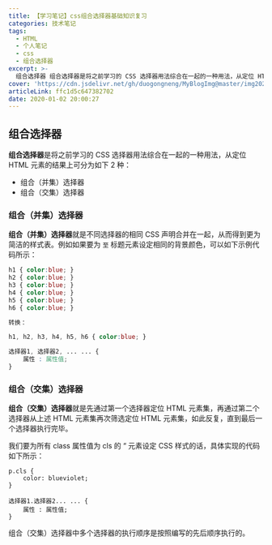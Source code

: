 ```yaml
---
title: 【学习笔记】css组合选择器基础知识复习
categories: 技术笔记
tags:
  - HTML
  - 个人笔记
  - css
  - 组合选择器
excerpt: >-
  组合选择器 组合选择器是将之前学习的 CSS 选择器用法综合在一起的一种用法，从定位 HTML 元素的结果上可分为如下 2 种：组合（并集）选择器组合（交集）选择器 组合（并集）选择器 组合（并集）选择器就是不同选择器的相同 CSS
cover: 'https://cdn.jsdelivr.net/gh/duogongneng/MyBlogImg@master/img20200916140514.png'
articleLink: ffc1d5c647382702
date: 2020-01-02 20:00:27
---
```


## 组合选择器

**组合选择器**是将之前学习的 CSS 选择器用法综合在一起的一种用法，从定位 HTML 元素的结果上可分为如下 2 种：

*   组合（并集）选择器
*   组合（交集）选择器

### 组合（并集）选择器

**组合（并集）选择器**就是不同选择器的相同 CSS 声明合并在一起，从而得到更为简洁的样式表。例如如果要为 `至` 标题元素设定相同的背景颜色，可以如下示例代码所示：

```css
h1 { color:blue; }
h2 { color:blue; }
h3 { color:blue; }
h4 { color:blue; }
h5 { color:blue; }
h6 { color:blue; }

转换：

h1, h2, h3, h4, h5, h6 { color:blue; }
```

```css
选择器1, 选择器2, ... ... {
    属性 : 属性值;
}
```

### 组合（交集）选择器

**组合（交集）选择器**就是先通过第一个选择器定位 HTML 元素集，再通过第二个选择器从上述 HTML 元素集再次筛选定位 HTML 元素集，如此反复，直到最后一个选择器执行完毕。

我们要为所有 class 属性值为 cls 的 “ 元素设定 CSS 样式的话，具体实现的代码如下所示：

```
p.cls {
    color: blueviolet;
}
```

```
选择器1.选择器2... ... {
    属性 : 属性值;
}
```

组合（交集）选择器中多个选择器的执行顺序是按照编写的先后顺序执行的。